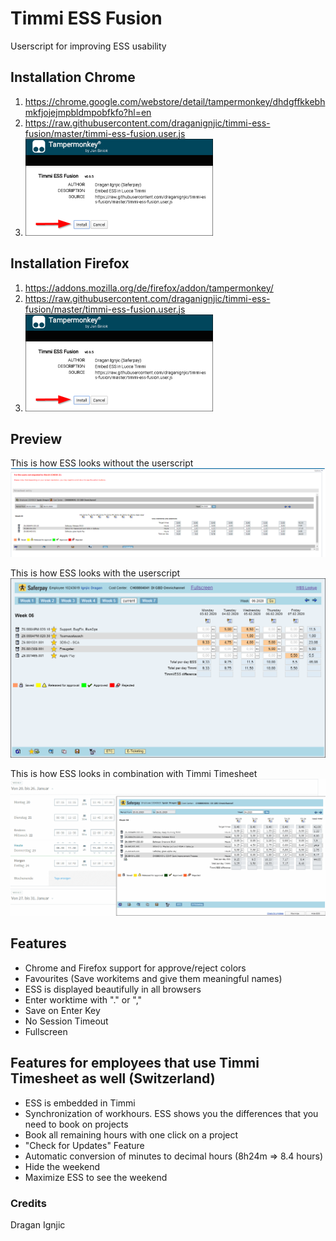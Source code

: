 # Timmi ESS Fusion
Userscript for improving ESS usability

## Installation Chrome
1. https://chrome.google.com/webstore/detail/tampermonkey/dhdgffkkebhmkfjojejmpbldmpobfkfo?hl=en
2. https://raw.githubusercontent.com/draganignjic/timmi-ess-fusion/master/timmi-ess-fusion.user.js
3. ![Preview](images/install.png)

## Installation Firefox
1. https://addons.mozilla.org/de/firefox/addon/tampermonkey/
2. https://raw.githubusercontent.com/draganignjic/timmi-ess-fusion/master/timmi-ess-fusion.user.js
3. ![Preview](images/install.png)

## Preview
This is how ESS looks without the userscript
![Preview](images/ess-raw.png)

This is how ESS looks with the userscript
![Preview](images/preview.png)

This is how ESS looks in combination with Timmi Timesheet
![](images/video.gif)

## Features
- Chrome and Firefox support for approve/reject colors
- Favourites (Save workitems and give them meaningful names)
- ESS is displayed beautifully in all browsers
- Enter worktime with "." or ","
- Save on Enter Key
- No Session Timeout
- Fullscreen

## Features for employees that use Timmi Timesheet as well (Switzerland)
- ESS is embedded in Timmi
- Synchronization of workhours. ESS shows you the differences that you need to book on projects
- Book all remaining hours with one click on a project
- "Check for Updates" Feature
- Automatic conversion of minutes to decimal hours (8h24m => 8.4 hours)
- Hide the weekend
- Maximize ESS to see the weekend


### Credits
Dragan Ignjic
